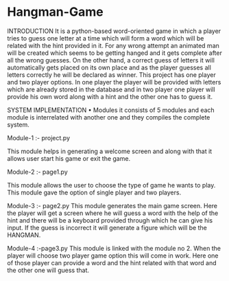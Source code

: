 # Hangman-Game
INTRODUCTION
It is a python-based word-oriented game in which a player tries to guess one letter at a time which will form a word which will be related with the hint provided in it. For any wrong attempt an animated man will be created which seems to be getting hanged and it gets complete after all the wrong guesses. On the other hand, a correct guess of letters it will automatically gets placed on its own place and as the player guesses all letters correctly he will be declared as winner.
This project has one player and two player options. In one player the player will be provided with letters which are already stored in the database and in two player one player will provide his own word along with a hint and the other one has to guess it.

SYSTEM IMPLEMENTATION 
•	Modules
it consists of 5 modules and each module is interrelated with another one and they compiles the complete system.




Module-1 :- project.py

This module helps in generating a welcome screen and along with that it allows user start his game or exit the game.

Module-2 :- page1.py

This module allows the user to choose the type of game he wants to play. This module gave the option of single player and two players.

Module-3 :- page2.py
This module generates the main game screen. Here the player will get a screen where he will guess a word with the help of the hint and there will be a keyboard provided through which he can give his input. If the guess is incorrect it will generate a figure which will be the HANGMAN.

Module-4 :-page3.py
This module is linked with the module no 2. When the player will choose two player game option this will come in work. Here one of those player can provide a word and the hint related with that word and the other one will guess that.
